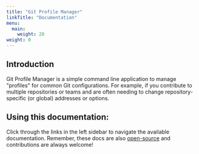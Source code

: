 ```yaml
---
title: "Git Profile Manager"
linkTitle: "Documentation"
menu:
  main:
    weight: 20
weight: 0
---
```


## Introduction

Git Profile Manager is a simple command line application to manage "profiles" for common Git configurations. For example, if you contribute to multiple repositories or teams and are often needing to change repository-specific (or global) addresses or options.

## Using this documentation:

Click through the links in the left sidebar to navigate the available documentation. Remember, these docs are also [open-source](https://github.com/agc93/git-profile-manager) and contributions are always welcome!

